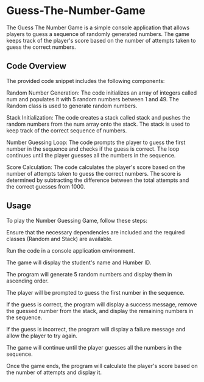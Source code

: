 # Guess-The-Number-Game

The Guess The Number Game is a simple console application that allows players to guess a sequence of randomly generated numbers. The game keeps track of the player's score based on the number of attempts taken to guess the correct numbers.

## Code Overview
The provided code snippet includes the following components:

Random Number Generation: The code initializes an array of integers called num and populates it with 5 random numbers between 1 and 49. The Random class is used to generate random numbers.

Stack Initialization: The code creates a stack called stack and pushes the random numbers from the num array onto the stack. The stack is used to keep track of the correct sequence of numbers.

Number Guessing Loop: The code prompts the player to guess the first number in the sequence and checks if the guess is correct. The loop continues until the player guesses all the numbers in the sequence.

Score Calculation: The code calculates the player's score based on the number of attempts taken to guess the correct numbers. The score is determined by subtracting the difference between the total attempts and the correct guesses from 1000.

## Usage
To play the Number Guessing Game, follow these steps:

Ensure that the necessary dependencies are included and the required classes (Random and Stack) are available.

Run the code in a console application environment.

The game will display the student's name and Humber ID.

The program will generate 5 random numbers and display them in ascending order.

The player will be prompted to guess the first number in the sequence.

If the guess is correct, the program will display a success message, remove the guessed number from the stack, and display the remaining numbers in the sequence.

If the guess is incorrect, the program will display a failure message and allow the player to try again.

The game will continue until the player guesses all the numbers in the sequence.

Once the game ends, the program will calculate the player's score based on the number of attempts and display it.

